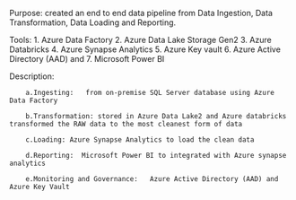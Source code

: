 Purpose:  created an end to end data pipeline from Data Ingestion, Data Transformation, Data Loading and Reporting.

Tools: 1. Azure Data Factory 2. Azure Data Lake Storage Gen2 3. Azure Databricks 4. Azure Synapse Analytics 5. Azure Key vault 6. Azure Active Directory (AAD) and 7. Microsoft Power BI 

Description:

        a.Ingesting:   from on-premise SQL Server database using Azure Data Factory  
        
        b.Transformation: stored in Azure Data Lake2 and Azure databricks  transformed the RAW data to the most cleanest form of data 
        
        c.Loading: Azure Synapse Analytics to load the clean data 
        
        d.Reporting:  Microsoft Power BI to integrated with Azure synapse analytics 
        
        e.Monitoring and Governance:   Azure Active Directory (AAD) and Azure Key Vault
